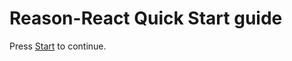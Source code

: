 
# Reason-React Quick Start guide

Press [Start](https://github.com/reasonml/reason-react/blob/master/documentation.md) to continue.